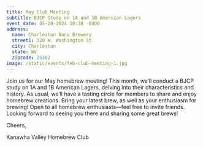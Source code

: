 ```yaml
---
title: May Club Meeting
subtitle: BJCP Study on 1A and 1B American Lagers
event_date: 05-28-2024 18:30 -0400
address:
  name: Charleston Nano Brewery
  street1: 320 W. Washington St.
  city: Charleston
  state: WV
  zipcode: 25302
image: /static/events/feb-club-meeting-1.jpg
---
```

Join us for our May homebrew meeting! This month, we’ll conduct a BJCP study on 1A and 1B American Lagers, delving into their characteristics and history. As usual, we’ll have a tasting circle for members to share and enjoy homebrew creations. Bring your latest brew, as well as your enthusiasm for brewing! Open to all homebrew enthusiasts—feel free to invite friends. Looking forward to seeing you there and sharing some great brews!



Cheers,

Kanawha Valley Homebrew Club